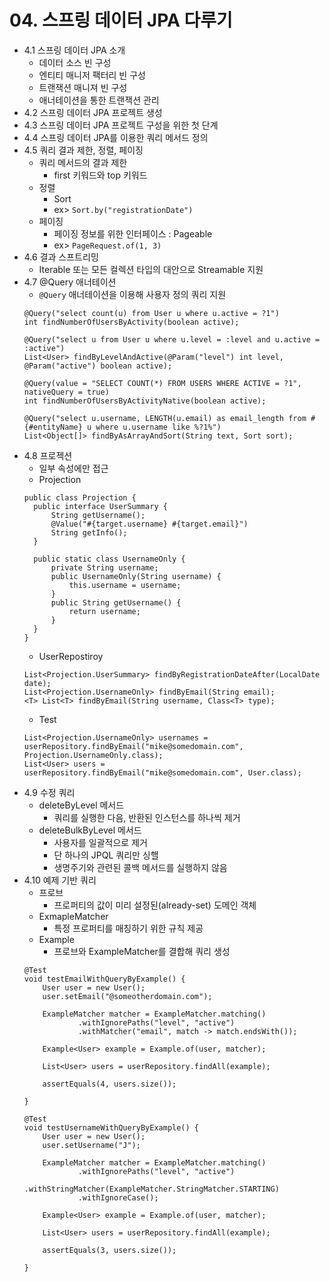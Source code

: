 # 04. 스프링 데이터 JPA 다루기
* 4.1 스프링 데이터 JPA 소개
  - 데이터 소스 빈 구성
  - 엔티티 매니저 팩터리 빈 구성
  - 트랜잭션 매니져 빈 구성
  - 애너테이션을 통한 트랜잭션 관리
* 4.2 스프링 데이터 JPA 프로젝트 생성
* 4.3 스프링 데이터 JPA 프로젝트 구성을 위한 첫 단계
* 4.4 스프링 데이터 JPA를 이용한 쿼리 메서드 정의
* 4.5 쿼리 결과 제한, 정렬, 페이징
  - 쿼리 메서드의 결과 제한
    - first 키워드와 top 키워드
  - 정렬
    - Sort
    - ex> `Sort.by("registrationDate")`
  - 페이징
    - 페이징 정보를 위한 인터페이스 : Pageable
    - ex> `PageRequest.of(1, 3)`
* 4.6 결과 스프트리밍
  - Iterable 또는 모든 컬렉션 타입의 대안으로 Streamable 지원 
* 4.7 @Query 애너테이션
  - `@Query` 애너테이션을 이용해 사용자 정의 쿼리 지원
  ``` 
  @Query("select count(u) from User u where u.active = ?1")
  int findNumberOfUsersByActivity(boolean active);

  @Query("select u from User u where u.level = :level and u.active = :active")
  List<User> findByLevelAndActive(@Param("level") int level, @Param("active") boolean active);

  @Query(value = "SELECT COUNT(*) FROM USERS WHERE ACTIVE = ?1", nativeQuery = true)
  int findNumberOfUsersByActivityNative(boolean active);

  @Query("select u.username, LENGTH(u.email) as email_length from #{#entityName} u where u.username like %?1%")
  List<Object[]> findByAsArrayAndSort(String text, Sort sort); 
  ```
* 4.8 프로젝션
  - 일부 속성에만 접근
  - Projection
  ``` 
  public class Projection {
    public interface UserSummary {
        String getUsername();
        @Value("#{target.username} #{target.email}")
        String getInfo();
    }

    public static class UsernameOnly {
        private String username;
        public UsernameOnly(String username) {
            this.username = username;
        }
        public String getUsername() {
            return username;
        }
    }
  } 
  ```
  - UserRepostiroy
  ``` 
  List<Projection.UserSummary> findByRegistrationDateAfter(LocalDate date);
  List<Projection.UsernameOnly> findByEmail(String email);
  <T> List<T> findByEmail(String username, Class<T> type);
  ```
  - Test
  ``` 
  List<Projection.UsernameOnly> usernames = userRepository.findByEmail("mike@somedomain.com", Projection.UsernameOnly.class);
  List<User> users = userRepository.findByEmail("mike@somedomain.com", User.class); 
  ```
* 4.9 수정 쿼리
  - deleteByLevel 메서드
    - 쿼리를 실행한 다음, 반환된 인스턴스를 하나씩 제거
  - deleteBulkByLevel 메서드
    - 사용자를 일괄적으로 제거
    - 단 하나의 JPQL 쿼리만 싱핼
    - 생명주기와 관련된 콜백 메서드를 실행하지 않음
* 4.10 예제 기반 쿼리
  - 프로브
    - 프로퍼티의 값이 미리 설정된(already-set) 도메인 객체
  - ExmapleMatcher
    - 특정 프로퍼티를 매칭하기 위한 규칙 제공
  - Example
    - 프로브와 ExampleMatcher를 결합해 쿼리 생성
  ``` 
  @Test
  void testEmailWithQueryByExample() {
      User user = new User();
      user.setEmail("@someotherdomain.com");

      ExampleMatcher matcher = ExampleMatcher.matching()
              .withIgnorePaths("level", "active")
              .withMatcher("email", match -> match.endsWith());

      Example<User> example = Example.of(user, matcher);

      List<User> users = userRepository.findAll(example);

      assertEquals(4, users.size());

  }

  @Test
  void testUsernameWithQueryByExample() {
      User user = new User();
      user.setUsername("J");

      ExampleMatcher matcher = ExampleMatcher.matching()
              .withIgnorePaths("level", "active")
              .withStringMatcher(ExampleMatcher.StringMatcher.STARTING)
              .withIgnoreCase();

      Example<User> example = Example.of(user, matcher);

      List<User> users = userRepository.findAll(example);

      assertEquals(3, users.size());

  } 
  ```